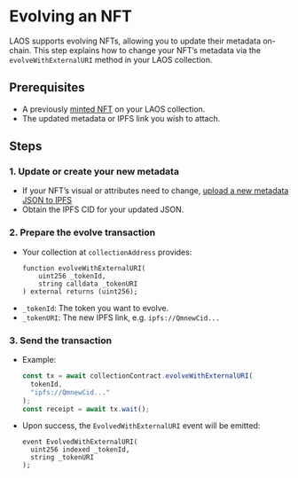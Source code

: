# Evolving an NFT

LAOS supports evolving NFTs, allowing you to update their metadata on-chain. This step explains how to change your NFT’s metadata via the `evolveWithExternalURI` method in your LAOS collection.

## Prerequisites

- A previously [minted NFT](/guides/how-to-without-api/minting) on your LAOS collection.
- The updated metadata or IPFS link you wish to attach.

## Steps

### 1. Update or create your new metadata

   - If your NFT’s visual or attributes need to change, [upload a new metadata JSON to IPFS](/guides/how-to-without-api/ipfs-upload)
   - Obtain the IPFS CID for your updated JSON.

### 2. Prepare the evolve transaction

   - Your collection at `collectionAddress` provides:
     ```solidity
     function evolveWithExternalURI(
         uint256 _tokenId,
         string calldata _tokenURI
     ) external returns (uint256);
     ```
   - `_tokenId`: The token you want to evolve.
   - `_tokenURI`: The new IPFS link, e.g. `ipfs://QmnewCid...`

### 3. Send the transaction

   - Example:
     ```js
     const tx = await collectionContract.evolveWithExternalURI(
       tokenId,
       "ipfs://QmnewCid..."
     );
     const receipt = await tx.wait();
     ```
   - Upon success, the `EvolvedWithExternalURI` event will be emitted:
     ```solidity
     event EvolvedWithExternalURI(
       uint256 indexed _tokenId,
       string _tokenURI
     );
     ```
